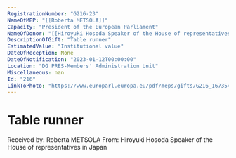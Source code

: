 ```yaml
---
RegistrationNumber: "G216-23"
NameOfMEP: "[[Roberta METSOLA]]"
Capacity: "President of the European Parliament"
NameOfDonor: "[[Hiroyuki Hosoda Speaker of the House of representatives in Japan]]"
DescriptionOfGift: "Table runner"
EstimatedValue: "Institutional value"
DateOfReception: None
DateOfNotification: "2023-01-12T00:00:00"
Location: "DG PRES-Members' Administration Unit"
Miscellaneous: nan
Id: "216"
LinkToPhoto: "https://www.europarl.europa.eu/pdf/meps/gifts/G216_1673540317282.jpg#"
---
```


# Table runner

Received by: Roberta METSOLA
From: Hiroyuki Hosoda Speaker of the House of representatives in Japan
